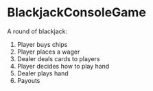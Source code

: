 # BlackjackConsoleGame

A round of blackjack:

1) Player buys chips
2) Player places a wager
3) Dealer deals cards to players
4) Player decides how to play hand
5) Dealer plays hand
6) Payouts

